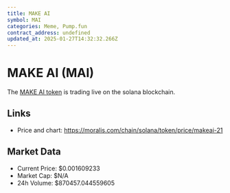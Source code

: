 ```yaml
---
title: MAKE AI
symbol: MAI
categories: Meme, Pump.fun
contract_address: undefined
updated_at: 2025-01-27T14:32:32.266Z
---
```


# MAKE AI (MAI)
The [MAKE AI token](https://moralis.com/chain/solana/token/price/makeai-21) is trading live on the solana blockchain.

## Links
- Price and chart: https://moralis.com/chain/solana/token/price/makeai-21

## Market Data
- Current Price: $0.001609233
- Market Cap: $N/A
- 24h Volume: $870457.044559605
